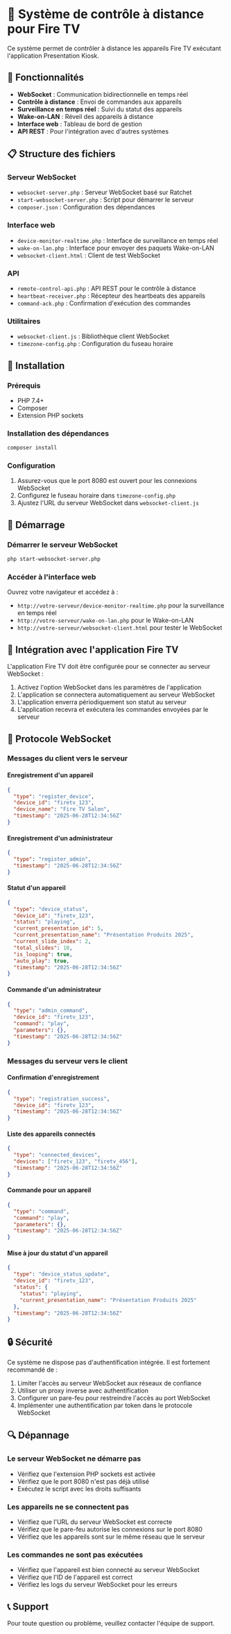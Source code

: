 # 🔄 Système de contrôle à distance pour Fire TV

Ce système permet de contrôler à distance les appareils Fire TV exécutant l'application Presentation Kiosk.

## 🚀 Fonctionnalités

- **WebSocket** : Communication bidirectionnelle en temps réel
- **Contrôle à distance** : Envoi de commandes aux appareils
- **Surveillance en temps réel** : Suivi du statut des appareils
- **Wake-on-LAN** : Réveil des appareils à distance
- **Interface web** : Tableau de bord de gestion
- **API REST** : Pour l'intégration avec d'autres systèmes

## 📋 Structure des fichiers

### Serveur WebSocket
- `websocket-server.php` : Serveur WebSocket basé sur Ratchet
- `start-websocket-server.php` : Script pour démarrer le serveur
- `composer.json` : Configuration des dépendances

### Interface web
- `device-monitor-realtime.php` : Interface de surveillance en temps réel
- `wake-on-lan.php` : Interface pour envoyer des paquets Wake-on-LAN
- `websocket-client.html` : Client de test WebSocket

### API
- `remote-control-api.php` : API REST pour le contrôle à distance
- `heartbeat-receiver.php` : Récepteur des heartbeats des appareils
- `command-ack.php` : Confirmation d'exécution des commandes

### Utilitaires
- `websocket-client.js` : Bibliothèque client WebSocket
- `timezone-config.php` : Configuration du fuseau horaire

## 🔧 Installation

### Prérequis
- PHP 7.4+
- Composer
- Extension PHP sockets

### Installation des dépendances
```bash
composer install
```

### Configuration
1. Assurez-vous que le port 8080 est ouvert pour les connexions WebSocket
2. Configurez le fuseau horaire dans `timezone-config.php`
3. Ajustez l'URL du serveur WebSocket dans `websocket-client.js`

## 🚀 Démarrage

### Démarrer le serveur WebSocket
```bash
php start-websocket-server.php
```

### Accéder à l'interface web
Ouvrez votre navigateur et accédez à :
- `http://votre-serveur/device-monitor-realtime.php` pour la surveillance en temps réel
- `http://votre-serveur/wake-on-lan.php` pour le Wake-on-LAN
- `http://votre-serveur/websocket-client.html` pour tester le WebSocket

## 📱 Intégration avec l'application Fire TV

L'application Fire TV doit être configurée pour se connecter au serveur WebSocket :

1. Activez l'option WebSocket dans les paramètres de l'application
2. L'application se connectera automatiquement au serveur WebSocket
3. L'application enverra périodiquement son statut au serveur
4. L'application recevra et exécutera les commandes envoyées par le serveur

## 🔄 Protocole WebSocket

### Messages du client vers le serveur

#### Enregistrement d'un appareil
```json
{
  "type": "register_device",
  "device_id": "firetv_123",
  "device_name": "Fire TV Salon",
  "timestamp": "2025-06-28T12:34:56Z"
}
```

#### Enregistrement d'un administrateur
```json
{
  "type": "register_admin",
  "timestamp": "2025-06-28T12:34:56Z"
}
```

#### Statut d'un appareil
```json
{
  "type": "device_status",
  "device_id": "firetv_123",
  "status": "playing",
  "current_presentation_id": 5,
  "current_presentation_name": "Présentation Produits 2025",
  "current_slide_index": 2,
  "total_slides": 10,
  "is_looping": true,
  "auto_play": true,
  "timestamp": "2025-06-28T12:34:56Z"
}
```

#### Commande d'un administrateur
```json
{
  "type": "admin_command",
  "device_id": "firetv_123",
  "command": "play",
  "parameters": {},
  "timestamp": "2025-06-28T12:34:56Z"
}
```

### Messages du serveur vers le client

#### Confirmation d'enregistrement
```json
{
  "type": "registration_success",
  "device_id": "firetv_123",
  "timestamp": "2025-06-28T12:34:56Z"
}
```

#### Liste des appareils connectés
```json
{
  "type": "connected_devices",
  "devices": ["firetv_123", "firetv_456"],
  "timestamp": "2025-06-28T12:34:56Z"
}
```

#### Commande pour un appareil
```json
{
  "type": "command",
  "command": "play",
  "parameters": {},
  "timestamp": "2025-06-28T12:34:56Z"
}
```

#### Mise à jour du statut d'un appareil
```json
{
  "type": "device_status_update",
  "device_id": "firetv_123",
  "status": {
    "status": "playing",
    "current_presentation_name": "Présentation Produits 2025"
  },
  "timestamp": "2025-06-28T12:34:56Z"
}
```

## 🔒 Sécurité

Ce système ne dispose pas d'authentification intégrée. Il est fortement recommandé de :

1. Limiter l'accès au serveur WebSocket aux réseaux de confiance
2. Utiliser un proxy inverse avec authentification
3. Configurer un pare-feu pour restreindre l'accès au port WebSocket
4. Implémenter une authentification par token dans le protocole WebSocket

## 🔍 Dépannage

### Le serveur WebSocket ne démarre pas
- Vérifiez que l'extension PHP sockets est activée
- Vérifiez que le port 8080 n'est pas déjà utilisé
- Exécutez le script avec les droits suffisants

### Les appareils ne se connectent pas
- Vérifiez que l'URL du serveur WebSocket est correcte
- Vérifiez que le pare-feu autorise les connexions sur le port 8080
- Vérifiez que les appareils sont sur le même réseau que le serveur

### Les commandes ne sont pas exécutées
- Vérifiez que l'appareil est bien connecté au serveur WebSocket
- Vérifiez que l'ID de l'appareil est correct
- Vérifiez les logs du serveur WebSocket pour les erreurs

## 📞 Support

Pour toute question ou problème, veuillez contacter l'équipe de support.